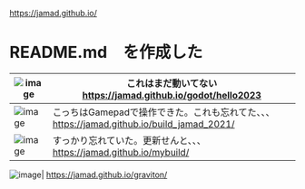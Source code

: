 https://jamad.github.io/

# README.md　を作成した


![image](https://github.com/jamad/jamad.github.io/assets/949913/90021531-0d25-4283-b5bb-20eb3e41801c)| これはまだ動いてない https://jamad.github.io/godot/hello2023
-|-
![image](https://github.com/jamad/jamad.github.io/assets/949913/79c4c4cc-e770-49e6-b881-03fb2af59a1a)| こっちはGamepadで操作できた。これも忘れてた、、、 https://jamad.github.io/build_jamad_2021/
![image](https://github.com/jamad/jamad.github.io/assets/949913/9eaa419e-81bb-42ab-ba1f-594ad0730c48) | すっかり忘れていた。更新せんと、、、 https://jamad.github.io/mybuild/

![image](https://github.com/jamad/jamad.github.io/assets/949913/abb7f120-1fbd-4968-bb26-705be8904568)| https://jamad.github.io/graviton/
